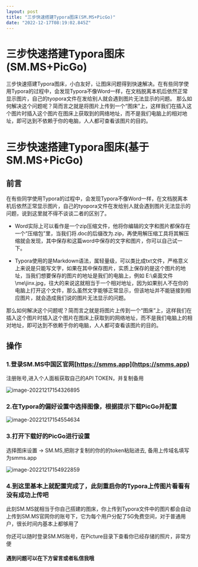 ```yaml
---
layout: post
title: "三步快速搭建Typora图床(SM.MS+PicGo)"
date: "2022-12-17T08:19:02.845Z"
---
```

三步快速搭建Typora图床(SM.MS+PicGo)
===========================

三步快速搭建Typora图床，小白友好，让图床问题得到快速解决。在有些同学使用Typora的过程中，会发现Typora不像Word一样，在文档脱离本机后依然正常显示图片，自己的tyopora文件在发给别人就会遇到图片无法显示的问题。 那么如何解决这个问题呢？简而言之就是将图片上传到一个“图床”上，这样我们在插入这个图片时插入这个图片在图床上获取到的网络地址，而不是我们电脑上的相对地址，即可达到不依赖于你的电脑，人人都可查看该图片的目的。

三步快速搭建Typora图床(基于SM.MS+PicGo)
=============================

前言
--

在有些同学使用Typora的过程中，会发现Typora不像Word一样，在文档脱离本机后依然正常显示图片，自己的tyopora文件在发给别人就会遇到图片无法显示的问题，说到这里就不得不谈谈二者的区别了。

*   Word实际上可以看作是一个zip压缩文件，他将你编辑的文字和图片都保存在一个“压缩包”里，当我们将.doc的后缀改为.zip，再使用解压缩工具将其解压缩就会发现，其中保存和这篇word中保存的文字和图片，你可以自己试一下。
    
*   Typora使用的是Markdown语法，属轻量级，可以类比成txt文件，严格意义上来说是只能写文字，如果在其中保存图片，实质上保存的是这个图片的地址，当我们想要保存的图片的地址是我们的电脑上，例如 E:\\桌面文件\\me\\jinx.jpg，往大的来说这就相当于一个相对地址，因为如果别人不在你的电脑上打开这个文件，那么虽然文字能够正常显示，但该地址并不能链接到相应图片，就会造成我们说的图片无法显示的问题。
    

那么如何解决这个问题呢？简而言之就是将图片上传到一个“图床”上，这样我们在插入这个图片时插入这个图片在图床上获取到的网络地址，而不是我们电脑上的相对地址，即可达到不依赖于你的电脑，人人都可查看该图片的目的。

操作
--

### 1.登录SM.MS中国区官网[https://smms.app](https://smms.app)

注册账号,进入个人面板获取自己的API TOKEN，并复制备用

![image-20221217154326895](https://s2.loli.net/2022/12/17/HhqMPcu9krnU3QD.png)

### 2.在Typora的偏好设置中选择图像，根据提示下载PicGo并配置

![image-20221217154554634](https://s2.loli.net/2022/12/17/uT1MKnVemoaPFih.png)

### 3.打开下载好的PicGo进行设置

选择图床设置 → SM.MS,把刚才复制的你的的token粘贴进去, 备用上传域名填写为smms.app

![image-20221217154922859](https://s2.loli.net/2022/12/17/sc426SlazpDWd3f.png)

### 4.到这里基本上就配置完成了，此刻重启你的Typora上传图片看看有没有成功上传吧

此刻SM.MS就相当于你自己搭建的图床，你上传到Typora文件中的图片都会自动上传到SM.MS官网你的账号下，它为每个用户分配了5G免费空间，对于普通用户，很长时间内基本上都够用了

你还可以随时登录SM.MS账号，在Picture目录下查看你已经存储的照片，非常方便

#### 遇到问题可以在下方留言或者私信我哦